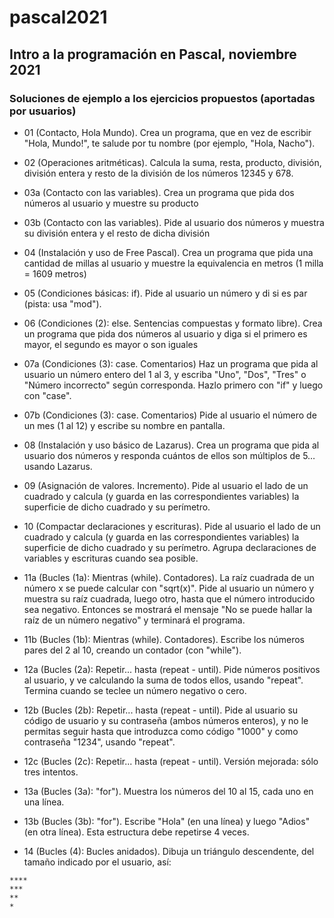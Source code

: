 # pascal2021

## Intro a la programación en Pascal, noviembre 2021

### Soluciones de ejemplo a los ejercicios propuestos (aportadas por usuarios)

 - 01 (Contacto, Hola Mundo). Crea un programa, que en vez de escribir "Hola, Mundo!", te salude por tu nombre (por ejemplo, "Hola, Nacho").
 
 - 02 (Operaciones aritméticas). Calcula la suma, resta, producto, división, división entera y resto de la división de los números 12345 y 678.

 - 03a (Contacto con las variables). Crea un programa que pida dos números al usuario y muestre su producto
 - 03b (Contacto con las variables). Pide al usuario dos números y muestra su división entera y el resto de dicha división

 - 04 (Instalación y uso de Free Pascal). Crea un programa que pida una cantidad de millas al usuario y muestre la equivalencia en metros (1 milla = 1609 metros)

 - 05 (Condiciones básicas: if). Pide al usuario un número y di si es par (pista: usa "mod").

 - 06 (Condiciones (2): else. Sentencias compuestas y formato libre). Crea un programa que pida dos números al usuario y diga si el primero es mayor, el segundo es mayor o son iguales

 - 07a (Condiciones (3): case. Comentarios) Haz un programa que pida al usuario un número entero del 1 al 3, y escriba "Uno", "Dos", "Tres" o "Número incorrecto" según corresponda. Hazlo primero con "if" y luego con "case".
 - 07b (Condiciones (3): case. Comentarios) Pide al usuario el número de un mes (1 al 12) y escribe su nombre en pantalla.
 
 - 08 (Instalación y uso básico de Lazarus). Crea un programa que pida al usuario dos números y responda cuántos de ellos son múltiplos de 5… usando Lazarus.
 
 - 09 (Asignación de valores. Incremento). Pide al usuario el lado de un cuadrado y calcula (y guarda en las correspondientes variables) la superficie de dicho cuadrado y su perímetro.

 - 10 (Compactar declaraciones y escrituras). Pide al usuario el lado de un cuadrado y calcula (y guarda en las correspondientes variables) la superficie de dicho cuadrado y su perímetro. Agrupa declaraciones de variables y escrituras cuando sea posible.

 - 11a (Bucles (1a): Mientras (while). Contadores). La raíz cuadrada de un número x se puede calcular con "sqrt(x)". Pide al usuario un número y muestra su raíz cuadrada, luego otro, hasta que el número introducido sea negativo. Entonces se mostrará el mensaje "No se puede hallar la raíz de un número negativo" y terminará el programa.
 - 11b (Bucles (1b): Mientras (while). Contadores). Escribe los números pares del 2 al 10, creando un contador (con "while").

 - 12a (Bucles (2a): Repetir... hasta (repeat - until). Pide números positivos al usuario, y ve calculando la suma de todos ellos, usando "repeat". Termina cuando se teclee un número negativo o cero.
 - 12b (Bucles (2b): Repetir... hasta (repeat - until). Pide al usuario su código de usuario y su contraseña (ambos números enteros), y no le permitas seguir hasta que introduzca como código "1000" y como contraseña "1234", usando "repeat".
 - 12c (Bucles (2c): Repetir... hasta (repeat - until). Versión mejorada: sólo tres intentos.

 - 13a (Bucles (3a): "for"). Muestra los números del 10 al 15, cada uno en una línea.
 - 13b (Bucles (3b): "for"). Escribe "Hola" (en una línea) y luego "Adios" (en otra línea). Esta estructura debe repetirse 4 veces.

 - 14 (Bucles (4): Bucles anidados). Dibuja un triángulo descendente, del tamaño indicado por el usuario, así:
 
```
****
***
**
*
```
